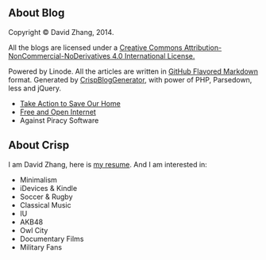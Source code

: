 ## About Blog

Copyright &copy; David Zhang, 2014. 

All the blogs are licensed under a [Creative Commons Attribution-NonCommercial-NoDerivatives 4.0 International License.](http://creativecommons.org/licenses/by-nc-nd/4.0/) 

Powered by Linode.
All the articles are written in [GitHub Flavored Markdown](https://help.github.com/articles/github-flavored-markdown) format.
Generated by [CrispBlogGenerator](https://github.com/crispgm/CrispBlogGenerator), with power of PHP, Parsedown, less and jQuery.

* [Take Action to Save Our Home](http://v.youku.com/v_show/id_XOTAxMzQ1NzY0.html)
* [Free and Open Internet](https://www.google.com/intl/en/takeaction/)
* Against Piracy Software

## About Crisp

I am David Zhang, here is [my resume](/page/resume.html). And I am interested in:

* Minimalism
* iDevices & Kindle
* Soccer & Rugby
* Classical Music
* IU
* AKB48
* Owl City
* Documentary Films
* Military Fans
